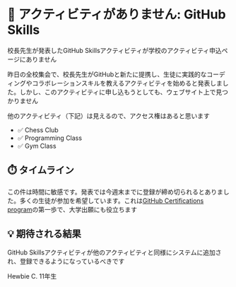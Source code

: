 # 🚨 アクティビティがありません: GitHub Skills

校長先生が発表したGitHub Skillsアクティビティが学校のアクティビティ申込ページにありません

昨日の全校集会で、校長先生がGitHubと新たに提携し、生徒に実践的なコーディングやコラボレーションスキルを教えるアクティビティを始めると発表しました。しかし、このアクティビティに申し込もうとしても、ウェブサイト上で見つかりません

他のアクティビティ（下記）は見えるので、アクセス権はあると思います

- ✅ Chess Club
- ✅ Programming Class
- ✅ Gym Class

## ⏱️ タイムライン

この件は時間に敏感です。発表では今週末までに登録が締め切られるとありました。多くの生徒が参加を希望しています。これは[GitHub Certifications program](https://resources.github.com/learn/certifications/)の第一歩で、大学出願にも役立ちます

## 💡 期待される結果

GitHub Skillsアクティビティが他のアクティビティと同様にシステムに追加され、登録できるようになっているべきです

Hewbie C.
11年生